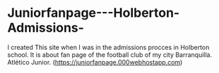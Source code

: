 # Juniorfanpage---Holberton-Admissions-
I created This site when I was in the admissions procces in Holberton school. It is about fan page of the football club of my city Barranquilla. Atlético Junior. (https://juniorfanpage.000webhostapp.com)
